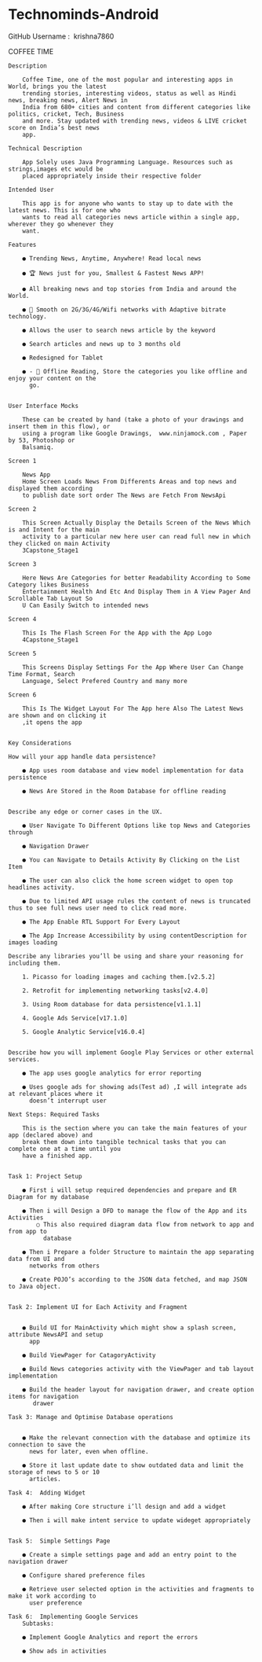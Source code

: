 # Technominds-Android
GitHub Username​​ : ​ krishna7860
    
COFFEE TIME

    Description

        Coffee Time, one of the most popular and interesting apps in World, brings you the latest
        trending stories, interesting videos, status as well as Hindi news, breaking news, Alert News in
        India from 680+ cities and content from different categories like politics, cricket, Tech, Business
        and more. Stay updated with trending news, videos & LIVE cricket score on India’s best news
        app.

    Technical Description

        App Solely uses Java Programming Language. Resources such as strings,images etc would be
        placed appropriately inside their respective folder

    Intended User

        This app is for anyone who wants to stay up to date with the latest news. This is for one who
        wants to read all categories news article within a single app, wherever they go whenever they
        want.

    Features

        ● Trending News, Anytime, Anywhere! Read local news

        ● 🏆 News just for you, Smallest & Fastest News APP!

        ● All breaking news and top stories from India and around the World.

        ● 📱 Smooth on 2G/3G/4G/Wifi networks with Adaptive bitrate technology.

        ● Allows the user to search news article by the keyword

        ● Search articles and news up to 3 months old

        ● Redesigned for Tablet

        ● - 📄 Offline Reading, Store the categories you like offline and enjoy your content on the
          go.


    User Interface Mocks

        These can be created by hand (take a photo of your drawings and insert them in this flow), or
        using a program like Google Drawings, ​ www.ninjamock.com​ , Paper by 53, Photoshop or
        Balsamiq.

    Screen 1

        News App
        Home Screen Loads News From Differents Areas and top news and displayed them according
        to publish date sort order The News are Fetch From NewsApi

    Screen 2

        This Screen Actually Display the Details Screen of the News Which is and Intent for the main
        activity to a particular new here user can read full new in which they clicked on main Activity
        3Capstone_Stage1

    Screen 3

        Here News Are Categories for better Readability According to Some Category likes Business
        Entertainment Health And Etc And Display Them in A View Pager And Scrollable Tab Layout So
        U Can Easily Switch to intended news
    
    Screen 4

        This Is The Flash Screen For the App with the App Logo
        4Capstone_Stage1

    Screen 5

        This Screens Display Settings For the App Where User Can Change Time Format, Search
        Language, Select Prefered Country and many more
    
    Screen 6

        This Is The Widget Layout For The App here Also The Latest News are shown and on clicking it
        ,it opens the app


    Key Considerations

    How will your app handle data persistence?

        ● App uses room database and view model implementation for data persistence

        ● News Are Stored in the Room Database for offline reading


    Describe any edge or corner cases in the UX.

        ● User Navigate To Different Options like top News and Categories through

        ● Navigation Drawer

        ● You can Navigate to Details Activity By Clicking on the List Item

        ● The user can also click the home screen widget to open top headlines activity.

        ● Due to limited API usage rules the content of news is truncated thus to see full news user need to click read more.

        ● The App Enable RTL Support For Every Layout

        ● The App Increase Accessibility by using contentDescription for images loading
    
    Describe any libraries you’ll be using and share your reasoning for including them.

        1. Picasso for loading images and caching them.[v2.5.2]

        2. Retrofit for implementing networking tasks[v2.4.0]

        3. Using Room database for data persistence[v1.1.1]

        4. Google Ads Service[v17.1.0]

        5. Google Analytic Service[v16.0.4]


    Describe how you will implement Google Play Services or other external services.

        ● The app uses google analytics for error reporting

        ● Uses google ads for showing ads(Test ad) ,I will integrate ads at relevant places where it
          doesn’t interrupt user
    
    Next Steps: Required Tasks

        This is the section where you can take the main features of your app (declared above) and
        break them down into tangible technical tasks that you can complete one at a time until you
        have a finished app.


    Task 1: Project Setup

        ● First i will setup required dependencies and prepare and ER Diagram for my database

        ● Then i will Design a DFD to manage the flow of the App and its Activities
            ○ This also required diagram data flow from network to app and from app to
              database

        ● Then i Prepare a folder Structure to maintain the app separating data from UI and
          networks from others

        ● Create POJO’s according to the JSON data fetched, and map JSON to Java object.


    Task 2: Implement UI for Each Activity and Fragment


        ● Build UI for MainActivity which might show a splash screen, attribute NewsAPI and setup  
          app

        ● Build ViewPager for CatagoryActivity

        ● Build News categories activity with the ViewPager and tab layout implementation

        ● Build the header layout for navigation drawer, and create option items for navigation
           drawer

    Task 3: Manage and Optimise Database operations


        ● Make the relevant connection with the database and optimize its connection to save the
          news for later, even when offline.

        ● Store it last update date to show outdated data and limit the storage of news to 5 or 10
          articles.

    Task 4: ​ Adding Widget

        ● After making Core structure i’ll design and add a widget

        ● Then i will make intent service to update wideget appropriately


    Task 5: ​ Simple Settings Page

        ● Create a simple settings page and add an entry point to the navigation drawer

        ● Configure shared preference files

        ● Retrieve user selected option in the activities and fragments to make it work according to
          user preference

    Task 6: ​ Implementing Google Services
        Subtasks:

        ● Implement Google Analytics and report the errors

        ● Show ads in activities


